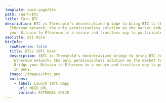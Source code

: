 ```yaml
---
template: earn-page/btc
path: /earn/btc
title: Earn BTC
description: BTC is Threshold’s decentralized bridge to bring BTC to the
  Ethereum network; the only permissionless solution on the market today. Bridge
  your Bitcoin to Ethereum in a secure and trustless way to participate in DeFi.
seoTitle: BTC Role
btcInfo:
  rowReverse: false
  title: BTC/ tBTC User
  description: tBTC is Threshold’s decentralized bridge to bring BTC to the
    Ethereum network; the only permissionless solution on the market today.
    Bridge your Bitcoin to Ethereum in a secure and trustless way to participate
    in DeFi.
  image: /images/tbtc.png
  buttons:
    - label: Launch tBTC Dapp
      url: NEED_URL
      variant: EXTERNAL_SOLID
---
```

